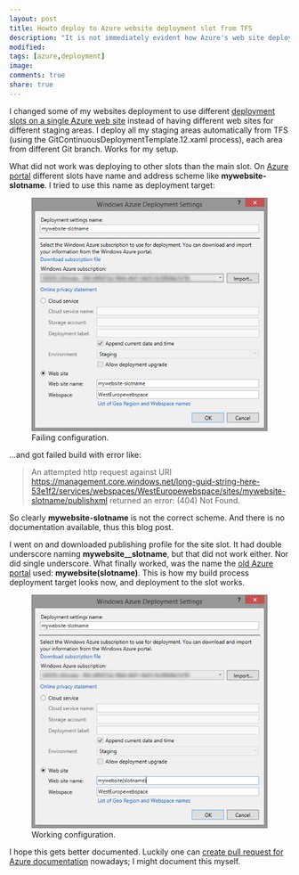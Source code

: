 ```yaml
---
layout: post
title: Howto deploy to Azure website deployment slot from TFS
description: "It is not immediately evident how Azure's web site deployment slots work."
modified:
tags: [azure,deployment]
image: 
comments: true
share: true
---
```


I changed some of my websites deployment to use different [deployment slots on a single Azure web site](http://azure.microsoft.com/en-us/documentation/articles/web-sites-staged-publishing/) instead of having different web sites for different staging areas. I deploy all my staging areas automatically from TFS (using the GitContinuousDeploymentTemplate.12.xaml process), each area from different Git branch. Works for my setup. 

What did not work was deploying to other slots than the main slot. On [Azure portal](https://portal.azure.com) different slots have name and address scheme like **mywebsite-slotname**. I tried to use this name as deployment target:

<figure>
	<img src="/images/2014-10-24-failing-configuration.png" alt="Failing configuration.">
    <figcaption>Failing configuration.</figcaption>
</figure>

...and got failed build with error like:  

> An attempted http request against URI https://management.core.windows.net/long-guid-string-here-53e1f2/services/webspaces/WestEuropewebspace/sites/mywebsite-slotname/publishxml returned an error: (404) Not Found.

So clearly **mywebsite-slotname** is not the correct scheme. And there is no documentation available, thus this blog post.

I went on and downloaded publishing profile for the site slot. It had double underscore naming **mywebsite__slotname**, but that did not work either. Nor did single underscore. What finally worked, was the name the [old Azure portal](https://manage.windowsazure.com) used: **mywebsite(slotname)**. This is how my build process deployment target looks now, and deployment to the slot works. 

<figure>
	<img src="/images/2014-10-24-working-configuration.png" alt="Working configuration.">
    <figcaption>Working configuration.</figcaption>
</figure>

I hope this gets better documented. Luckily one can [create pull request for Azure documentation](https://github.com/Azure/azure-content/blob/master/CONTRIBUTING.md) nowadays; I might document this myself. 


